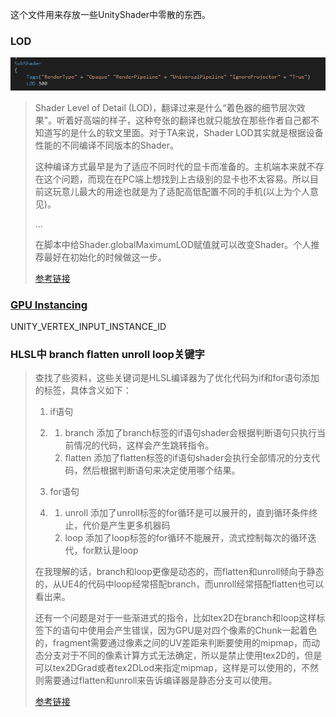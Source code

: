 这个文件用来存放一些UnityShader中零散的东西。

### LOD

![image-20220706160325936](UnityShader备忘.assets/image-20220706160325936.png)

> Shader Level of Detail (LOD)，翻译过来是什么“着色器的细节层次效果”。听着好高端的样子，这种夸张的翻译也就只能放在那些作者自己都不知道写的是什么的软文里面。对于TA来说，Shader LOD其实就是根据设备性能的不同编译不同版本的Shader。
>
> 这种编译方式最早是为了适应不同时代的显卡而准备的。主机端本来就不存在这个问题，而现在在PC端上想找到上古级别的显卡也不太容易。所以目前这玩意儿最大的用途也就是为了适配高低配置不同的手机(以上为个人意见)。
>
> ...
>
> 在脚本中给Shader.globalMaximumLOD赋值就可以改变Shader。个人推荐最好在初始化的时候做这一步。
>
> [参考链接](https://zhuanlan.zhihu.com/p/21316674)

### [GPU Instancing](https://docs.unity3d.com/cn/current/Manual/gpu-instancing-shader.html)

UNITY_VERTEX_INPUT_INSTANCE_ID

### HLSL中 branch flatten unroll loop关键字

> 查找了些资料，这些关键词是HLSL编译器为了优化代码为if和for语句添加的标签，具体含义如下：
>
> 1. if语句
>
> 2. 1. branch
>         添加了branch标签的if语句shader会根据判断语句只执行当前情况的代码，这样会产生跳转指令。
>     2. flatten
>         添加了flatten标签的if语句shader会执行全部情况的分支代码，然后根据判断语句来决定使用哪个结果。
>
> 3. for语句
>
> 4. 1. unroll
>         添加了unroll标签的for循环是可以展开的，直到循环条件终止，代价是产生更多机器码
>     2. loop
>         添加了loop标签的for循环不能展开，流式控制每次的循环迭代，for默认是loop
>
> 在我理解的话，branch和loop更像是动态的，而flatten和unroll倾向于静态的，从UE4的代码中loop经常搭配branch，而unroll经常搭配flatten也可以看出来。
>
> 还有一个问题是对于一些渐进式的指令，比如tex2D在branch和loop这样标签下的语句中使用会产生错误，因为GPU是对四个像素的Chunk一起着色的，fragment需要通过像素之间的UV差距来判断要使用的mipmap，而动态分支对于不同的像素计算方式无法确定，所以是禁止使用tex2D的，但是可以tex2DGrad或者tex2DLod来指定mipmap，这样是可以使用的，不然则需要通过flatten和unroll来告诉编译器是静态分支可以使用。
>
> [参考链接](https://zhuanlan.zhihu.com/p/115871017)